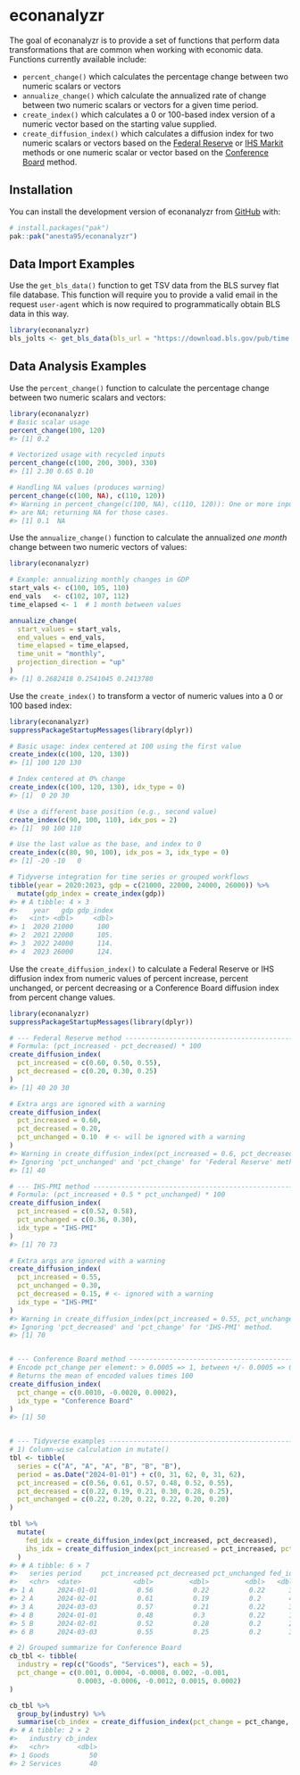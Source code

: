 
<!-- README.md is generated from README.Rmd. Please edit that file -->

# econanalyzr

<!-- badges: start -->

<!-- badges: end -->

The goal of econanalyzr is to provide a set of functions that perform
data transformations that are common when working with economic data.
Functions currently available include:

- `percent_change()` which calculates the percentage change between two
  numeric scalars or vectors
- `annualize_change()` which calculate the annualized rate of change
  between two numeric scalars or vectors for a given time period.
- `create_index()` which calculates a 0 or 100-based index version of a
  numeric vector based on the starting value supplied.
- `create_diffusion_index()` which calculates a diffusion index for two
  numeric scalars or vectors based on the [Federal
  Reserve](https://www.richmondfed.org/-/media/richmondfedorg/publications/research/economic_quarterly/2004/fall/pdf/harrisowenssarte.pdf)
  or [IHS
  Markit](https://cdn.ihsmarkit.com/www/pdf/1218/IHS-Markit-PMI-Introduction.pdf)
  methods or one numeric scalar or vector based on the [Conference
  Board](https://www.conference-board.org/data/bci/index.cfm?id=2180)
  method.

## Installation

You can install the development version of econanalyzr from
[GitHub](https://github.com/) with:

``` r
# install.packages("pak")
pak::pak("anesta95/econanalyzr")
```

## Data Import Examples

Use the `get_bls_data()` function to get TSV data from the BLS survey
flat file database. This function will require you to provide a valid
email in the request `user-agent` which is now required to
programmatically obtain BLS data in this way.

``` r
library(econanalyzr)
bls_jolts <- get_bls_data(bls_url = "https://download.bls.gov/pub/time.series/jt/jt.data.1.AllItems", email = "govdata.decimeter618@passmail.net")
```

## Data Analysis Examples

Use the `percent_change()` function to calculate the percentage change
between two numeric scalars and vectors:

``` r
library(econanalyzr)
# Basic scalar usage
percent_change(100, 120)
#> [1] 0.2

# Vectorized usage with recycled inputs
percent_change(c(100, 200, 300), 330)
#> [1] 2.30 0.65 0.10

# Handling NA values (produces warning)
percent_change(c(100, NA), c(110, 120))
#> Warning in percent_change(c(100, NA), c(110, 120)): One or more input values
#> are NA; returning NA for those cases.
#> [1] 0.1  NA
```

Use the `annualize_change()` function to calculate the annualized *one
month* change between two numeric vectors of values:

``` r
library(econanalyzr)

# Example: annualizing monthly changes in GDP
start_vals <- c(100, 105, 110)
end_vals   <- c(102, 107, 112)
time_elapsed <- 1  # 1 month between values

annualize_change(
  start_values = start_vals,
  end_values = end_vals,
  time_elapsed = time_elapsed,
  time_unit = "monthly",
  projection_direction = "up"
)
#> [1] 0.2682418 0.2541045 0.2413780
```

Use the `create_index()` to transform a vector of numeric values into a
0 or 100 based index:

``` r
library(econanalyzr)
suppressPackageStartupMessages(library(dplyr))

# Basic usage: index centered at 100 using the first value
create_index(c(100, 120, 130))
#> [1] 100 120 130

# Index centered at 0% change
create_index(c(100, 120, 130), idx_type = 0)
#> [1]  0 20 30

# Use a different base position (e.g., second value)
create_index(c(90, 100, 110), idx_pos = 2)
#> [1]  90 100 110

# Use the last value as the base, and index to 0
create_index(c(80, 90, 100), idx_pos = 3, idx_type = 0)
#> [1] -20 -10   0

# Tidyverse integration for time series or grouped workflows
tibble(year = 2020:2023, gdp = c(21000, 22000, 24000, 26000)) %>%
  mutate(gdp_index = create_index(gdp))
#> # A tibble: 4 × 3
#>    year   gdp gdp_index
#>   <int> <dbl>     <dbl>
#> 1  2020 21000      100 
#> 2  2021 22000      105.
#> 3  2022 24000      114.
#> 4  2023 26000      124.
```

Use the `create_diffusion_index()` to calculate a Federal Reserve or IHS
diffusion index from numeric values of percent increase, percent
unchanged, or percent decreasing or a Conference Board diffusion index
from percent change values.

``` r
library(econanalyzr)
suppressPackageStartupMessages(library(dplyr))

# --- Federal Reserve method -----------------------------------------------
# Formula: (pct_increased - pct_decreased) * 100
create_diffusion_index(
  pct_increased = c(0.60, 0.50, 0.55),
  pct_decreased = c(0.20, 0.30, 0.25)
)
#> [1] 40 20 30

# Extra args are ignored with a warning
create_diffusion_index(
  pct_increased = 0.60,
  pct_decreased = 0.20,
  pct_unchanged = 0.10  # <- will be ignored with a warning
)
#> Warning in create_diffusion_index(pct_increased = 0.6, pct_decreased = 0.2, :
#> Ignoring 'pct_unchanged' and 'pct_change' for 'Federal Reserve' method.
#> [1] 40

# --- IHS-PMI method --------------------------------------------------------
# Formula: (pct_increased + 0.5 * pct_unchanged) * 100
create_diffusion_index(
  pct_increased = c(0.52, 0.58),
  pct_unchanged = c(0.36, 0.30),
  idx_type = "IHS-PMI"
)
#> [1] 70 73

# Extra args are ignored with a warning
create_diffusion_index(
  pct_increased = 0.55,
  pct_unchanged = 0.30,
  pct_decreased = 0.15, # <- ignored with a warning
  idx_type = "IHS-PMI"
)
#> Warning in create_diffusion_index(pct_increased = 0.55, pct_unchanged = 0.3, :
#> Ignoring 'pct_decreased' and 'pct_change' for 'IHS-PMI' method.
#> [1] 70


# --- Conference Board method -----------------------------------------------
# Encode pct_change per element: > 0.0005 => 1, between +/- 0.0005 => 0.5, < -0.0005 => 0
# Returns the mean of encoded values times 100
create_diffusion_index(
  pct_change = c(0.0010, -0.0020, 0.0002),
  idx_type = "Conference Board"
)
#> [1] 50


# --- Tidyverse examples -----------------------------------------------------
# 1) Column-wise calculation in mutate()
tbl <- tibble(
  series = c("A", "A", "A", "B", "B", "B"),
  period = as.Date("2024-01-01") + c(0, 31, 62, 0, 31, 62),
  pct_increased = c(0.56, 0.61, 0.57, 0.48, 0.52, 0.55),
  pct_decreased = c(0.22, 0.19, 0.21, 0.30, 0.28, 0.25),
  pct_unchanged = c(0.22, 0.20, 0.22, 0.22, 0.20, 0.20)
)

tbl %>%
  mutate(
    fed_idx = create_diffusion_index(pct_increased, pct_decreased),
    ihs_idx = create_diffusion_index(pct_increased = pct_increased, pct_unchanged = pct_unchanged, idx_type = "IHS-PMI")
  )
#> # A tibble: 6 × 7
#>   series period     pct_increased pct_decreased pct_unchanged fed_idx ihs_idx
#>   <chr>  <date>             <dbl>         <dbl>         <dbl>   <dbl>   <dbl>
#> 1 A      2024-01-01          0.56          0.22          0.22      34      67
#> 2 A      2024-02-01          0.61          0.19          0.2       42      71
#> 3 A      2024-03-03          0.57          0.21          0.22      36      68
#> 4 B      2024-01-01          0.48          0.3           0.22      18      59
#> 5 B      2024-02-01          0.52          0.28          0.2       24      62
#> 6 B      2024-03-03          0.55          0.25          0.2       30      65

# 2) Grouped summarize for Conference Board
cb_tbl <- tibble(
  industry = rep(c("Goods", "Services"), each = 5),
  pct_change = c(0.001, 0.0004, -0.0008, 0.002, -0.001,
                 0.0003, -0.0006, -0.0012, 0.0015, 0.0002)
)

cb_tbl %>%
  group_by(industry) %>%
  summarise(cb_index = create_diffusion_index(pct_change = pct_change, idx_type = "Conference Board"), .groups = "drop")
#> # A tibble: 2 × 2
#>   industry cb_index
#>   <chr>       <dbl>
#> 1 Goods          50
#> 2 Services       40
```
